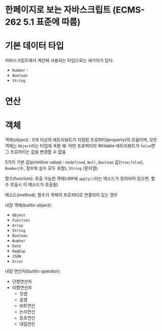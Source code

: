 # 한페이지로 보는 자바스크립트 (ECMS-262 5.1 표준에 따름)

# 기본 데이터 타입

자바스크립트에서 계산에 사용되는 타입으로는 세가지가 있다.

* `Number` : 
* `Boolean`
* `String`

# 연산



# 객체

객체(object) :  0개 이상의 애트리뷰트가 지정된 프로퍼티(property)의 모음이며, 모든 객체는 `Object`라는 타입에 속함
 예: 어떤 프로퍼티의 Writable 애트리뷰트가 `false`면 그 프로퍼티는 값을 변경할 수 없음

5가지 기본 값(primitive value) :  `Undefined`, `Null`, `Boolean` 값(`true`,`false`), `Number`(수, 정수와 실수 모두 포함), `String` (문자열)

함수(function): 호출 가능한 객체(내부에 `apply()`라는 메소드가 정의되어 있으면, 함수 호출시 이 메소드가 호출됨)

메소드(method): 함수가 객체의 프로퍼티로 연결되어 있는 경우

내장 객체(builtin object): 

* `Object`
* `Function`
* `Array`
* `String`
* `Boolean`
* `Number`
* `Date`
* `RegExp`
* `JSON`
* `Error`
 

내장 연산자(builtin operator): 
* 단항연산자
* 이항연산자 
  * 덧셈
  * 곱셈
  * 비트연산
  * 논리연산
  * 등호연산
  * 대입연산
  
